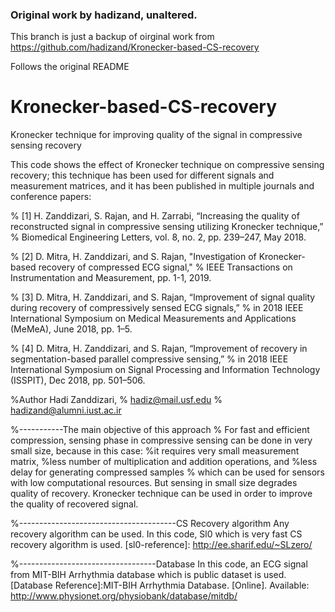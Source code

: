### Original work by hadizand, unaltered.
This branch is just a backup of oirginal work from https://github.com/hadizand/Kronecker-based-CS-recovery

Follows the original README


# Kronecker-based-CS-recovery
Kronecker technique for improving quality of the signal in compressive sensing recovery

 This code shows the effect of Kronecker technique on compressive sensing recovery; this technique has been used for different signals and measurement matrices, 
  and it has been published in multiple journals and conference papers:

% [1] H. Zanddizari, S. Rajan, and H. Zarrabi, “Increasing the quality of reconstructed  signal  in  compressive  sensing  utilizing  Kronecker  technique,”
     % Biomedical Engineering Letters, vol. 8, no. 2, pp. 239–247, May 2018.

% [2] D. Mitra, H. Zanddizari, and S. Rajan, "Investigation of Kronecker-based recovery of compressed ECG signal," 
     % IEEE Transactions on Instrumentation and Measurement, pp. 1-1, 2019.

% [3] D. Mitra, H. Zanddizari, and S. Rajan, “Improvement of signal quality during recovery of compressively sensed ECG signals,” 
     % in 2018 IEEE International Symposium on Medical Measurements and Applications (MeMeA), June 2018, pp. 1–5.

% [4] D. Mitra, H. Zanddizari, and S. Rajan, “Improvement of recovery in segmentation-based parallel compressive sensing,” 
     % in 2018 IEEE International Symposium on Signal Processing and Information Technology (ISSPIT), Dec 2018, pp. 501–506.

%Author Hadi Zanddizari, 
% hadiz@mail.usf.edu
% hadizand@alumni.iust.ac.ir


%-----------The main objective of this approach
% For fast and efficient compression, sensing phase in compressive sensing can be done in very small size, because in this case: 
    %it requires very small measurement matrix, 
    %less number of multiplication and addition operations, and
    %less delay for generating compressed samples
    % which can be used for sensors with low computational resources.
 But sensing in small size degrades quality of recovery. Kronecker
 technique can be used in order to improve the quality of recovered signal.

%---------------------------------------CS Recovery algorithm
 Any recovery algorithm can be used. In this code, Sl0 which is very fast CS recovery algorithm is used.
 [sl0-reference]: http://ee.sharif.edu/~SLzero/

%----------------------------------Database
 In this code, an ECG signal from MIT-BIH Arrhythmia database which is public dataset is used.
 [Database Reference]:MIT-BIH Arrhythmia Database. [Online]. Available: http://www.physionet.org/physiobank/database/mitdb/
 
